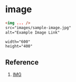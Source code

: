 # image

```html
<img ... />
src="images/sample-image.jpg" 
alt="Example Image Link" 

width="600" 
height="400"
```

## Reference

1. [IMG](https://en.wikipedia.org/wiki/HTML_element#Images_and_objects) 